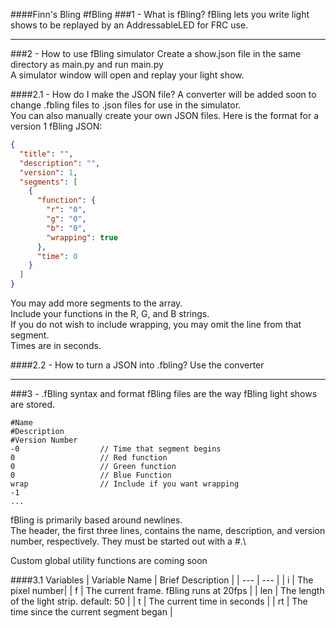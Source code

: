 ####Finn's Bling
#fBling
###1 - What is fBling?
fBling lets you write light shows to be replayed by an AddressableLED for FRC use.

---

###2 - How to use fBling simulator
Create a show.json file in the same directory as main.py and run main.py\
A simulator window will open and replay your light show.

####2.1 - How do I make the JSON file?
A converter will be added soon to change .fbling files to .json files for use in the simulator.\
You can also manually create your own JSON files. Here is the format for a version 1 fBling JSON:
```json
{
  "title": "",
  "description": "",
  "version": 1,
  "segments": [
    {
      "function": {
        "r": "0",
        "g": "0",
        "b": "0",
        "wrapping": true
      },
      "time": 0
    }
  ]
}
```
You may add more segments to the array.\
Include your functions in the R, G, and B strings.\
If you do not wish to include wrapping, you may omit the line from that segment.\
Times are in seconds.

####2.2 - How to turn a JSON into .fbling?
Use the converter

---

###3 - .fBling syntax and format
fBling files are the way fBling light shows are stored.
```fbling
#Name
#Description
#Version Number
-0                  // Time that segment begins
0                   // Red function
0                   // Green function
0                   // Blue Function
wrap                // Include if you want wrapping
-1
...
```
fBling is primarily based around newlines.\
The header, the first three lines, contains the name, description, and version number, respectively. They must be started out with a #.\

Custom global utility functions are coming soon

####3.1 Variables
| Variable Name | Brief Description |
| --- | --- |
| i | The pixel number|
| f | The current frame. fBling runs at 20fps |
| len | The length of the light strip. default: 50 |
| t | The current time in seconds |
| rt | The time since the current segment began |